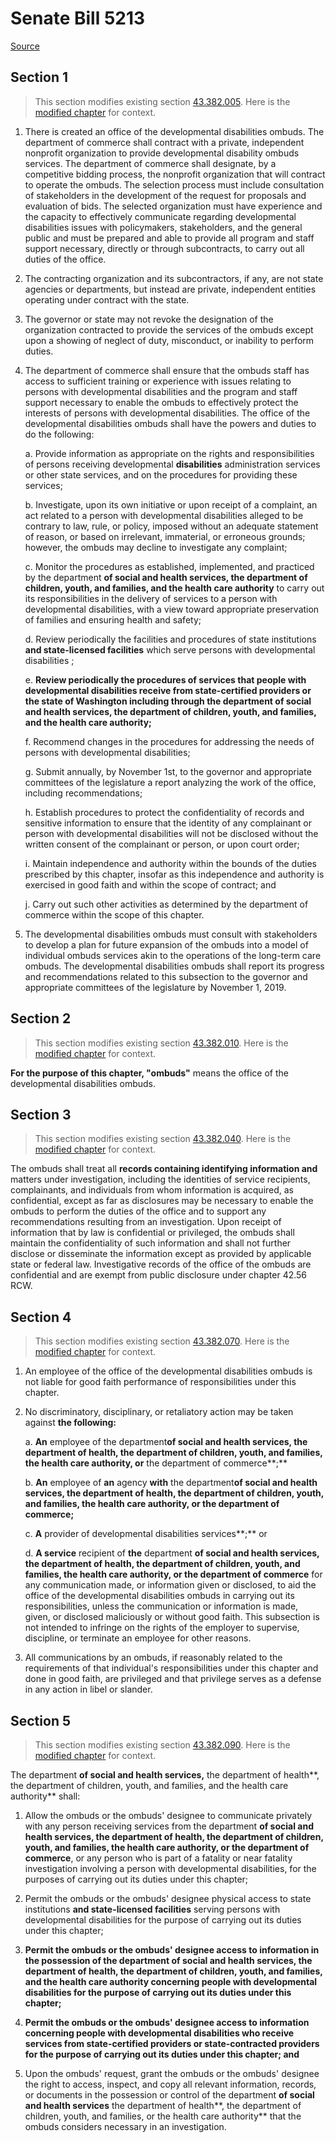 # Senate Bill 5213

[Source](http://lawfilesext.leg.wa.gov/biennium/2021-22/Xml/Bills/Senate%20Bills/5213.xml)
## Section 1
> This section modifies existing section [43.382.005](/rcw/43_state_government—executive/43.382_developmental_disabilities_ombuds.md). Here is the [modified chapter](rcw/43_state_government—executive/43.382_developmental_disabilities_ombuds.md) for context.

1. There is created an office of the developmental disabilities ombuds. The department of commerce shall contract with a private, independent nonprofit organization to provide developmental disability ombuds services. The department of commerce shall designate, by a competitive bidding process, the nonprofit organization that will contract to operate the ombuds. The selection process must include consultation of stakeholders in the development of the request for proposals and evaluation of bids. The selected organization must have experience and the capacity to effectively communicate regarding developmental disabilities issues with policymakers, stakeholders, and the general public and must be prepared and able to provide all program and staff support necessary, directly or through subcontracts, to carry out all duties of the office.

2. The contracting organization and its subcontractors, if any, are not state agencies or departments, but instead are private, independent entities operating under contract with the state.

3. The governor or state may not revoke the designation of the organization contracted to provide the services of the ombuds except upon a showing of neglect of duty, misconduct, or inability to perform duties.

4. The department of commerce shall ensure that the ombuds staff has access to sufficient training or experience with issues relating to persons with developmental disabilities and the program and staff support necessary to enable the ombuds to effectively protect the interests of persons with developmental disabilities. The office of the developmental disabilities ombuds shall have the powers and duties to do the following:

    a. Provide information as appropriate on the rights and responsibilities of persons receiving developmental **disabilities** administration services or other state services, and on the procedures for providing these services;

    b. Investigate, upon its own initiative or upon receipt of a complaint, an  act related to a person with developmental disabilities alleged to be contrary to law, rule, or policy, imposed without an adequate statement of reason, or based on irrelevant, immaterial, or erroneous grounds; however, the ombuds may decline to investigate any complaint;

    c. Monitor the procedures as established, implemented, and practiced by the department **of social and health services, the department of children, youth, and families, and the health care authority** to carry out its responsibilities in the delivery of services to a person with developmental disabilities, with a view toward appropriate preservation of families and ensuring health and safety;

    d. Review periodically the facilities and procedures of state institutions **and state-licensed facilities** which serve persons with developmental disabilities ;

    e. **Review periodically the procedures of services that people with developmental disabilities receive from state-certified providers or the state of Washington including through the department of social and health services, the department of children, youth, and families, and the health care authority;**

    f. Recommend changes in the procedures for addressing the needs of persons with developmental disabilities;

    g. Submit annually, by November 1st, to the governor and appropriate committees of the legislature a report analyzing the work of the office, including recommendations;

    h. Establish procedures to protect the confidentiality of records and sensitive information to ensure that the identity of any complainant or person with developmental disabilities will not be disclosed without the written consent of the complainant or person, or upon court order;

    i. Maintain independence and authority within the bounds of the duties prescribed by this chapter, insofar as this independence and authority is exercised in good faith and within the scope of contract; and

    j. Carry out such other activities as determined by the department of commerce within the scope of this chapter.

5. The developmental disabilities ombuds must consult with stakeholders to develop a plan for future expansion of the ombuds into a model of individual ombuds services akin to the operations of the long-term care ombuds. The developmental disabilities ombuds shall report its progress and recommendations related to this subsection to the governor and appropriate committees of the legislature by November 1, 2019.


## Section 2
> This section modifies existing section [43.382.010](/rcw/43_state_government—executive/43.382_developmental_disabilities_ombuds.md). Here is the [modified chapter](rcw/43_state_government—executive/43.382_developmental_disabilities_ombuds.md) for context.

**For the purpose of this chapter, "ombuds"** means the office of the developmental disabilities ombuds.


## Section 3
> This section modifies existing section [43.382.040](/rcw/43_state_government—executive/43.382_developmental_disabilities_ombuds.md). Here is the [modified chapter](rcw/43_state_government—executive/43.382_developmental_disabilities_ombuds.md) for context.

The ombuds shall treat all **records containing identifying information and** matters under investigation, including the identities of service recipients, complainants, and individuals from whom information is acquired, as confidential, except as far as disclosures may be necessary to enable the ombuds to perform the duties of the office and to support any recommendations resulting from an investigation. Upon receipt of information that by law is confidential or privileged, the ombuds shall maintain the confidentiality of such information and shall not further disclose or disseminate the information except as provided by applicable state or federal law. Investigative records of the office of the ombuds are confidential and are exempt from public disclosure under chapter 42.56 RCW.


## Section 4
> This section modifies existing section [43.382.070](/rcw/43_state_government—executive/43.382_developmental_disabilities_ombuds.md). Here is the [modified chapter](rcw/43_state_government—executive/43.382_developmental_disabilities_ombuds.md) for context.

1. An employee of the office of the developmental disabilities ombuds is not liable for good faith performance of responsibilities under this chapter.

2. No discriminatory, disciplinary, or retaliatory action may be taken against **the following:**

    a. **An** employee of the department**of social and health services, the department of health, the department of children, youth, and families, the health care authority, or** the department of commerce**;**

    b. **An** employee of **an** agency **with** the department**of social and health services, the department of health, the department of children, youth, and families, the health care authority, or the department of commerce;**

    c. **A** provider of developmental disabilities services**;** or

    d. **A service** recipient of **the** department **of social and health services, the department of health, the department of children, youth, and families, the health care authority, or the department of commerce** for any communication made, or information given or disclosed, to aid the office of the developmental disabilities ombuds in carrying out its responsibilities, unless the communication or information is made, given, or disclosed maliciously or without good faith. This subsection is not intended to infringe on the rights of the employer to supervise, discipline, or terminate an employee for other reasons.

3. All communications by an ombuds, if reasonably related to the requirements of that individual's responsibilities under this chapter and done in good faith, are privileged and that privilege serves as a defense in any action in libel or slander.


## Section 5
> This section modifies existing section [43.382.090](/rcw/43_state_government—executive/43.382_developmental_disabilities_ombuds.md). Here is the [modified chapter](rcw/43_state_government—executive/43.382_developmental_disabilities_ombuds.md) for context.

The department **of social and health services,** the department of health**, the department of children, youth, and families, and the health care authority** shall:

1. Allow the ombuds or the ombuds' designee to communicate privately with any person receiving services from the department **of social and health services, the department of health, the department of children, youth, and families, the health care authority, or the department of commerce**, or any person who is part of a fatality or near fatality investigation involving a person with developmental disabilities, for the purposes of carrying out its duties under this chapter;

2. Permit the ombuds or the ombuds' designee physical access to state institutions **and state-licensed facilities** serving persons with developmental disabilities  for the purpose of carrying out its duties under this chapter;

3. **Permit the ombuds or the ombuds' designee access to information in the possession of the department of social and health services, the department of health, the department of children, youth, and families, and the health care authority concerning people with developmental disabilities for the purpose of carrying out its duties under this chapter;**

4. **Permit the ombuds or the ombuds' designee access to information concerning people with developmental disabilities who receive services from state-certified providers or state-contracted providers for the purpose of carrying out its duties under this chapter; and**

5. Upon the ombuds' request, grant the ombuds or the ombuds' designee the right to access, inspect, and copy all relevant information, records, or documents in the possession or control of the department **of social and health services** the department of health**, the department of children, youth, and families, or the health care authority** that the ombuds considers necessary in an investigation.

